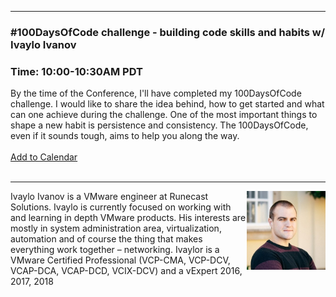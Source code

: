 <style>
  .wrapper {margin-top:75px;}
  header {top:20px!important;
  .session-wrapper{border:1px solid #36373b; border-radius:5px; padding:20px; background-color:##D3D3D3;}
  
</style>
<hr/>

### **#100DaysOfCode challenge - building code skills and habits w/ Ivaylo Ivanov**
### **Time: 10:00-10:30AM PDT**
<div class="session-wrapper">
By the time of the Conference, I'll have completed my 100DaysOfCode challenge. I would like to share the idea behind, how to get started and what can one achieve during the challenge. One of the most important things to shape a new habit is persistence and consistency. The 100DaysOfCode, even if it sounds tough, aims to help you along the way.
<br>
<br> 
<a title="Add to Calendar" class="addeventatc" data-id="hb5085538" href="https://www.addevent.com/event/hb5085538" target="_blank" rel="nofollow">Add to Calendar</a>
        <script type="text/javascript" src="https://addevent.com/libs/atc/1.6.1/atc.min.js" async defer></script>
</div>
<br> 

<hr/>
<img src="ivaylo_ivanov.jpg" alt="Ivaylo Ivanov" width="25%" align="right">
    
<p>Ivaylo Ivanov is a VMware engineer at Runecast Solutions. Ivaylo is currently focused on working with and learning in depth VMware products. His interests are mostly in system administration area, virtualization, automation and of course the thing that makes everything work together – networking. Ivaylor is a VMware Certified Professional (VCP-CMA, VCP-DCV, VCAP-DCA, VCAP-DCD, VCIX-DCV) and a vExpert 2016, 2017, 2018</p>

